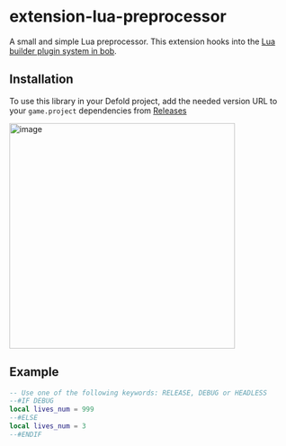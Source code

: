 # extension-lua-preprocessor
A small and simple Lua preprocessor. This extension hooks into the [Lua builder plugin system in bob](https://github.com/defold/defold/blob/e5532bf6253af38d2960910ca6230750036f0195/com.dynamo.cr/com.dynamo.cr.bob/src/com/dynamo/bob/pipeline/LuaBuilder.java#L85).

## Installation
To use this library in your Defold project, add the needed version URL to your `game.project` dependencies from [Releases](https://github.com/defold/extension-lua-preprocessor/releases)

<img width="401" alt="image" src="https://user-images.githubusercontent.com/2209596/202223571-c77f0304-5202-4314-869d-7a90bbeec5ec.png">

## Example

```lua
-- Use one of the following keywords: RELEASE, DEBUG or HEADLESS
--#IF DEBUG
local lives_num = 999
--#ELSE 
local lives_num = 3
--#ENDIF
```
